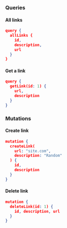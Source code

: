 ### Queries

#### All links

```json
query {
  allLinks {
    id,
    description,
    url
  }
}
```

#### Get a link

```json
query {
  getLink(id: 1) {
    url,
    description
  }
}
```

### Mutations

#### Create link

```json
mutation {
  createLink(
    url: "site.com",
    description: "Random"
  ) {
    id,
    description
  }
}
```

#### Delete link

```json
mutation {
  deleteLink(id: 1) {
    id, description, url
  }
}
```
